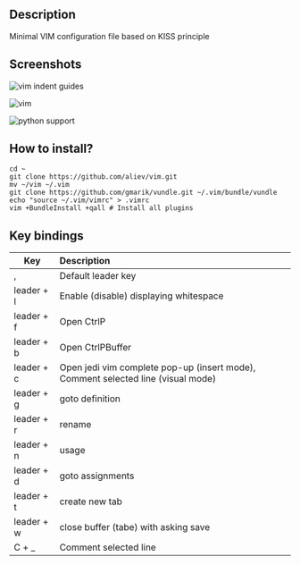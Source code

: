 ## Description

Minimal VIM configuration file based on KISS principle

## Screenshots

![vim indent guides](https://dl.dropboxusercontent.com/u/5837324/vim/vim-indent-guides.png "Vim with indent guides and trailing characters")

![vim](https://dl.dropboxusercontent.com/u/5837324/vim/vim.png "Vim")

![python support](https://dl.dropboxusercontent.com/u/5837324/vim/vim-python.png "Python support")

## How to install?

```
cd ~
git clone https://github.com/aliev/vim.git
mv ~/vim ~/.vim
git clone https://github.com/gmarik/vundle.git ~/.vim/bundle/vundle
echo "source ~/.vim/vimrc" > .vimrc
vim +BundleInstall +qall # Install all plugins
```

## Key bindings

| Key        | Description
| ---------- |:---------------------------------------------------------------
| ,          | Default leader key
| leader + l | Enable (disable) displaying whitespace
| leader + f | Open CtrlP
| leader + b | Open CtrlPBuffer
| leader + c | Open jedi vim complete pop-up (insert mode), Comment selected line (visual mode)
| leader + g | goto definition
| leader + r | rename
| leader + n | usage
| leader + d | goto assignments
| leader + t | create new tab
| leader + w | close buffer (tabe) with asking save
| C + _      | Comment selected line
